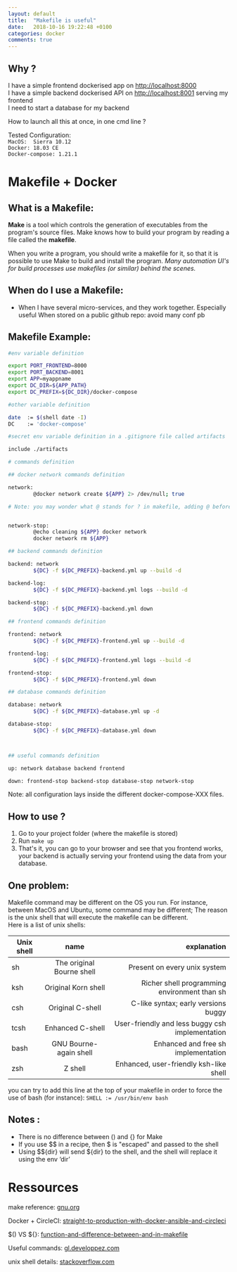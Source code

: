 ```yaml
---
layout: default
title:  "Makefile is useful"
date:   2018-10-16 19:22:48 +0100
categories: docker
comments: true
---
```


## Why ?

I have a simple frontend dockerised app on [http://localhost:8000](http://localhost:8000)  
I have a simple backend dockerised API on [http://localhost:8001](http://localhost:8001) serving my frontend   
I need to start a database for my backend

How to launch all this at once, in one cmd line ?

Tested Configuration:  
`MacOS:  Sierra 10.12`  
`Docker: 18.03 CE`  
`Docker-compose: 1.21.1`


# Makefile + Docker


## What is a Makefile:
**Make** is a tool which controls the generation of executables from the program's source files. Make knows how to build your program by reading a file called the **makefile**.  

When you write a program, you should write a makefile for it, so that it is possible to use Make to build and install the program. _Many automation UI's for build processes use makefiles (or similar) behind the scenes._


## When do I use a Makefile:
* When I have several micro-services, and they work together. Especially useful When stored on a public github repo: avoid many conf pb


## Makefile Example:

```bash
#env variable definition

export PORT_FRONTEND=8000
export PORT_BACKEND=8001
export APP=myappname
export DC_DIR=${APP_PATH}
export DC_PREFIX=${DC_DIR}/docker-compose

#other variable definition

date  := $(shell date -I)
DC    := 'docker-compose'

#secret env variable definition in a .gitignore file called artifacts

include ./artifacts

# commands definition

## docker network commands definition

network:
        @docker network create ${APP} 2> /dev/null; true

# Note: you may wonder what @ stands for ? in makefile, adding @ before a command means "don't print the command in the output"


network-stop:
        @echo cleaning ${APP} docker network
        docker network rm ${APP}

## backend commands definition

backend: network
        ${DC} -f ${DC_PREFIX}-backend.yml up --build -d

backend-log:
        ${DC} -f ${DC_PREFIX}-backend.yml logs --build -d

backend-stop:
        ${DC} -f ${DC_PREFIX}-backend.yml down

## frontend commands definition

frontend: network
        ${DC} -f ${DC_PREFIX}-frontend.yml up --build -d

frontend-log:
        ${DC} -f ${DC_PREFIX}-frontend.yml logs --build -d

frontend-stop:
        ${DC} -f ${DC_PREFIX}-frontend.yml down

## database commands definition

database: network
        ${DC} -f ${DC_PREFIX}-database.yml up -d

database-stop:
        ${DC} -f ${DC_PREFIX}-database.yml down



## useful commands definition

up: network database backend frontend

down: frontend-stop backend-stop database-stop network-stop  
```

Note: all configuration lays inside the different docker-compose-XXX files.

## How to use ?

1. Go to your project folder (where the makefile is stored)
2. Run ``` make up ```
3. That's it, you can go to your browser and see that you frontend works, your backend is actually serving your frontend using the data from your database.

## One problem: 
Makefile command may be different on the OS you run. For instance, between MacOS and Ubuntu, some command may be different; The reason is the unix shell that will execute the makefile can be different.  
Here is a list of unix shells:

| Unix shell        | name           | explanation  |
| ------------- |:-------------:| -----:|
| sh      | The original Bourne shell | Present on every unix system |
| ksh      | Original Korn shell | Richer shell programming environment than sh |
| csh      | Original C-shell | C-like syntax; early versions buggy  |
| tcsh      | Enhanced C-shell | User-friendly and less buggy csh implementation  |
| bash      | GNU Bourne-again shell | Enhanced and free sh implementation  |
| zsh      | Z shell | Enhanced, user-friendly ksh-like shell |

you can try to add this line at the top of your makefile in order to force the use of bash (for instance):
``` SHELL := /usr/bin/env bash ```  


## Notes :
* There is no difference between () and {} for Make
* If you use $$ in a recipe, then $ is "escaped" and passed to the shell
* Using $${dir} will send ${dir} to the shell, and the shell will replace it using the env ‘dir’


# Ressources

make reference: [gnu.org]([https://www.gnu.org/software/make/])

Docker + CircleCI: [straight-to-production-with-docker-ansible-and-circleci](https://blog.theodo.fr/2016/05/straight-to-production-with-docker-ansible-and-circleci/)

$() VS ${}: [function-and-difference-between-and-in-makefile](https://stackoverflow.com/questions/19475037/function-and-difference-between-and-in-makefile/19476225)

Useful commands: [gl.developpez.com](https://gl.developpez.com/tutoriel/outil/makefile/)

unix shell details: [stackoverflow.com](https://stackoverflow.com/questions/8051145/what-are-the-differences-between-using-the-terminal-on-a-mac-vs-linux)

